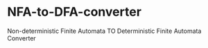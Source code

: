 # NFA-to-DFA-converter
Non-deterministic Finite Automata TO Deterministic Finite Automata Converter
